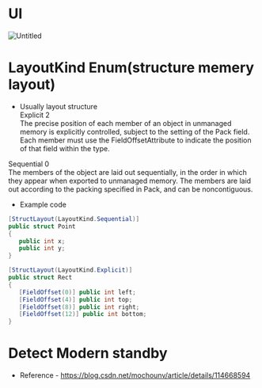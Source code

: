 # UI 
![Untitled](https://github.com/testtestProblem/Get-usb-config-data/assets/107662393/32d95733-eadb-4474-b6a6-ea16f138ab32)

# LayoutKind Enum(structure memery layout)
* Usually layout structure  
Explicit	2	  
The precise position of each member of an object in unmanaged memory is explicitly controlled, subject to the setting of the Pack field. Each member must use the FieldOffsetAttribute to indicate the position of that field within the type.   
  
Sequential	0	  
The members of the object are laid out sequentially, in the order in which they appear when exported to unmanaged memory. The members are laid out according to the packing specified in Pack, and can be noncontiguous.  
* Example code  
```C#
[StructLayout(LayoutKind.Sequential)]
public struct Point
{
   public int x;
   public int y;
}

[StructLayout(LayoutKind.Explicit)]
public struct Rect
{
   [FieldOffset(0)] public int left;
   [FieldOffset(4)] public int top;
   [FieldOffset(8)] public int right;
   [FieldOffset(12)] public int bottom;
}
```


# Detect Modern standby
* Reference - https://blog.csdn.net/mochounv/article/details/114668594
